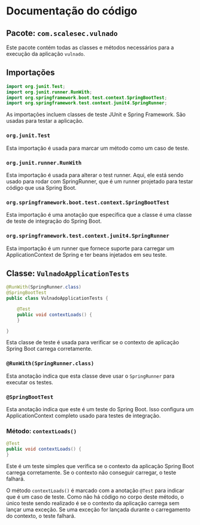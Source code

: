 # Documentação do código

## Pacote: `com.scalesec.vulnado`

Este pacote contém todas as classes e métodos necessários para a execução da aplicação `vulnado`.

## Importações

```java
import org.junit.Test;
import org.junit.runner.RunWith;
import org.springframework.boot.test.context.SpringBootTest;
import org.springframework.test.context.junit4.SpringRunner;
```

As importações incluem classes de teste JUnit e Spring Framework. São usadas para testar a aplicação.

### `org.junit.Test`
Esta importação é usada para marcar um método como um caso de teste.

### `org.junit.runner.RunWith`
Esta importação é usada para alterar o test runner. Aqui, ele está sendo usado para rodar com SpringRunner, que é um runner projetado para testar código que usa Spring Boot.

### `org.springframework.boot.test.context.SpringBootTest`
Esta importação é uma anotação que especifica que a classe é uma classe de teste de integração do Spring Boot.

### `org.springframework.test.context.junit4.SpringRunner`
Esta importação é um runner que fornece suporte para carregar um ApplicationContext de Spring e ter beans injetados em seu teste.

## Classe: `VulnadoApplicationTests`

```java
@RunWith(SpringRunner.class)
@SpringBootTest
public class VulnadoApplicationTests {

	@Test
	public void contextLoads() {
	}

}
```

Esta classe de teste é usada para verificar se o contexto de aplicação Spring Boot carrega corretamente.

### `@RunWith(SpringRunner.class)`
Esta anotação indica que esta classe deve usar o `SpringRunner` para executar os testes.

### `@SpringBootTest`
Esta anotação indica que este é um teste do Spring Boot. Isso configura um ApplicationContext completo usado para testes de integração.

### Método: `contextLoads()`

```java
@Test
public void contextLoads() {
}
```

Este é um teste simples que verifica se o contexto da aplicação Spring Boot carrega corretamente. Se o contexto não conseguir carregar, o teste falhará.

O método `contextLoads()` é marcado com a anotação `@Test` para indicar que é um caso de teste. Como não há código no corpo deste método, o único teste sendo realizado é se o contexto da aplicação carrega sem lançar uma exceção. Se uma exceção for lançada durante o carregamento do contexto, o teste falhará.